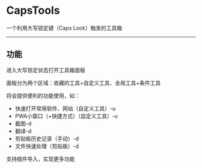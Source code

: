# CapsTools

一个利用大写锁定键（Caps Lock）触发的工具箱

---

## 功能

进入大写锁定状态打开工具箱面板

面板分为两个区域：收藏的工具+自定义工具、全局工具+条件工具

将会提供便利的功能使用，如：

- 快速打开常用软件、网站（自定义工具）-u
- PWA小窗口（+快捷方式）（自定义工具）-u
- 截图-d
- 翻译-d
- 剪贴板历史记录（手动）-d
- 文件快速处理（剪贴板）-d

支持插件导入，实现更多功能